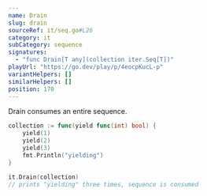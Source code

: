 ```yaml
---
name: Drain
slug: drain
sourceRef: it/seq.go#L26
category: it
subCategory: sequence
signatures:
  - "func Drain[T any](collection iter.Seq[T])"
playUrl: "https://go.dev/play/p/4eocpKucL-p"
variantHelpers: []
similarHelpers: []
position: 170
---
```


Drain consumes an entire sequence.

```go
collection := func(yield func(int) bool) {
    yield(1)
    yield(2)
    yield(3)
    fmt.Println("yielding")
}

it.Drain(collection)
// prints "yielding" three times, sequence is consumed
```